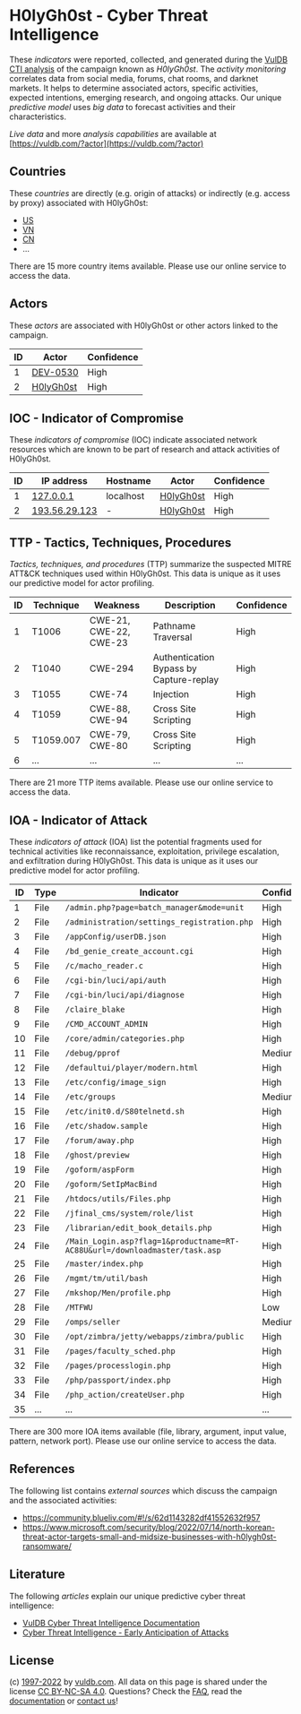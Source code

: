 # H0lyGh0st - Cyber Threat Intelligence

These _indicators_ were reported, collected, and generated during the [VulDB CTI analysis](https://vuldb.com/?kb.cti) of the campaign known as _H0lyGh0st_. The _activity monitoring_ correlates data from social media, forums, chat rooms, and darknet markets. It helps to determine associated actors, specific activities, expected intentions, emerging research, and ongoing attacks. Our unique _predictive model_ uses _big data_ to forecast activities and their characteristics.

_Live data_ and more _analysis capabilities_ are available at [https://vuldb.com/?actor](https://vuldb.com/?actor)

## Countries

These _countries_ are directly (e.g. origin of attacks) or indirectly (e.g. access by proxy) associated with H0lyGh0st:

* [US](https://vuldb.com/?country.us)
* [VN](https://vuldb.com/?country.vn)
* [CN](https://vuldb.com/?country.cn)
* ...

There are 15 more country items available. Please use our online service to access the data.

## Actors

These _actors_ are associated with H0lyGh0st or other actors linked to the campaign.

ID | Actor | Confidence
-- | ----- | ----------
1 | [DEV-0530](https://vuldb.com/?actor.dev-0530) | High
2 | [H0lyGh0st](https://vuldb.com/?actor.h0lygh0st) | High

## IOC - Indicator of Compromise

These _indicators of compromise_ (IOC) indicate associated network resources which are known to be part of research and attack activities of H0lyGh0st.

ID | IP address | Hostname | Actor | Confidence
-- | ---------- | -------- | ----- | ----------
1 | [127.0.0.1](https://vuldb.com/?ip.127.0.0.1) | localhost | [H0lyGh0st](https://vuldb.com/?actor.h0lygh0st) | High
2 | [193.56.29.123](https://vuldb.com/?ip.193.56.29.123) | - | [H0lyGh0st](https://vuldb.com/?actor.h0lygh0st) | High

## TTP - Tactics, Techniques, Procedures

_Tactics, techniques, and procedures_ (TTP) summarize the suspected MITRE ATT&CK techniques used within H0lyGh0st. This data is unique as it uses our predictive model for actor profiling.

ID | Technique | Weakness | Description | Confidence
-- | --------- | -------- | ----------- | ----------
1 | T1006 | CWE-21, CWE-22, CWE-23 | Pathname Traversal | High
2 | T1040 | CWE-294 | Authentication Bypass by Capture-replay | High
3 | T1055 | CWE-74 | Injection | High
4 | T1059 | CWE-88, CWE-94 | Cross Site Scripting | High
5 | T1059.007 | CWE-79, CWE-80 | Cross Site Scripting | High
6 | ... | ... | ... | ...

There are 21 more TTP items available. Please use our online service to access the data.

## IOA - Indicator of Attack

These _indicators of attack_ (IOA) list the potential fragments used for technical activities like reconnaissance, exploitation, privilege escalation, and exfiltration during H0lyGh0st. This data is unique as it uses our predictive model for actor profiling.

ID | Type | Indicator | Confidence
-- | ---- | --------- | ----------
1 | File | `/admin.php?page=batch_manager&mode=unit` | High
2 | File | `/administration/settings_registration.php` | High
3 | File | `/appConfig/userDB.json` | High
4 | File | `/bd_genie_create_account.cgi` | High
5 | File | `/c/macho_reader.c` | High
6 | File | `/cgi-bin/luci/api/auth` | High
7 | File | `/cgi-bin/luci/api/diagnose` | High
8 | File | `/claire_blake` | High
9 | File | `/CMD_ACCOUNT_ADMIN` | High
10 | File | `/core/admin/categories.php` | High
11 | File | `/debug/pprof` | Medium
12 | File | `/defaultui/player/modern.html` | High
13 | File | `/etc/config/image_sign` | High
14 | File | `/etc/groups` | Medium
15 | File | `/etc/init0.d/S80telnetd.sh` | High
16 | File | `/etc/shadow.sample` | High
17 | File | `/forum/away.php` | High
18 | File | `/ghost/preview` | High
19 | File | `/goform/aspForm` | High
20 | File | `/goform/SetIpMacBind` | High
21 | File | `/htdocs/utils/Files.php` | High
22 | File | `/jfinal_cms/system/role/list` | High
23 | File | `/librarian/edit_book_details.php` | High
24 | File | `/Main_Login.asp?flag=1&productname=RT-AC88U&url=/downloadmaster/task.asp` | High
25 | File | `/master/index.php` | High
26 | File | `/mgmt/tm/util/bash` | High
27 | File | `/mkshop/Men/profile.php` | High
28 | File | `/MTFWU` | Low
29 | File | `/omps/seller` | Medium
30 | File | `/opt/zimbra/jetty/webapps/zimbra/public` | High
31 | File | `/pages/faculty_sched.php` | High
32 | File | `/pages/processlogin.php` | High
33 | File | `/php/passport/index.php` | High
34 | File | `/php_action/createUser.php` | High
35 | ... | ... | ...

There are 300 more IOA items available (file, library, argument, input value, pattern, network port). Please use our online service to access the data.

## References

The following list contains _external sources_ which discuss the campaign and the associated activities:

* https://community.blueliv.com/#!/s/62d1143282df41552632f957
* https://www.microsoft.com/security/blog/2022/07/14/north-korean-threat-actor-targets-small-and-midsize-businesses-with-h0lygh0st-ransomware/

## Literature

The following _articles_ explain our unique predictive cyber threat intelligence:

* [VulDB Cyber Threat Intelligence Documentation](https://vuldb.com/?kb.cti)
* [Cyber Threat Intelligence - Early Anticipation of Attacks](https://www.scip.ch/en/?labs.20201022)

## License

(c) [1997-2022](https://vuldb.com/?kb.changelog) by [vuldb.com](https://vuldb.com/?kb.about). All data on this page is shared under the license [CC BY-NC-SA 4.0](https://creativecommons.org/licenses/by-nc-sa/4.0/). Questions? Check the [FAQ](https://vuldb.com/?kb.faq), read the [documentation](https://vuldb.com/?kb) or [contact us](https://vuldb.com/?contact)!
